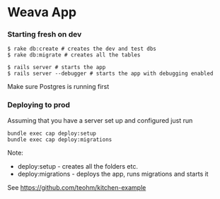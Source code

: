 Weava App
=====

### Starting fresh on dev

    $ rake db:create # creates the dev and test dbs
    $ rake db:migrate # creates all the tables

    $ rails server # starts the app
    $ rails server --debugger # starts the app with debugging enabled

Make sure Postgres is running first

### Deploying to prod

Assuming that you have a server set up and configured just run

    bundle exec cap deploy:setup
    bundle exec cap deploy:migrations

Note:

- deploy:setup - creates all the folders etc.
- deploy:migrations - deploys the app, runs migrations and starts it

See https://github.com/teohm/kitchen-example